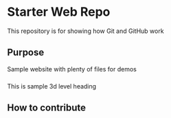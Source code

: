 # Starter Web Repo

This repository is for showing how Git and GitHub work

## Purpose

Sample website with plenty of files for demos

###

This is sample 3d level heading

## How to contribute
